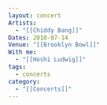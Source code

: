 ```yaml
---
layout: concert
Artists:
  - "[[Chiddy Bang]]"
Dates: 2010-07-14
Venue: "[[Brooklyn Bowl]]"
With me:
  - "[[Hoshi Ludwig]]"
tags:
  - concerts
category:
  - "[[Concerts]]"
---
```

